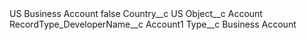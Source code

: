 <?xml version="1.0" encoding="UTF-8"?>
<CustomMetadata xmlns="http://soap.sforce.com/2006/04/metadata" xmlns:xsi="http://www.w3.org/2001/XMLSchema-instance" xmlns:xsd="http://www.w3.org/2001/XMLSchema">
    <label>US Business Account</label>
    <protected>false</protected>
    <values>
        <field>Country__c</field>
        <value xsi:type="xsd:string">US</value>
    </values>
    <values>
        <field>Object__c</field>
        <value xsi:type="xsd:string">Account</value>
    </values>
    <values>
        <field>RecordType_DeveloperName__c</field>
        <value xsi:type="xsd:string">Account1</value>
    </values>
    <values>
        <field>Type__c</field>
        <value xsi:type="xsd:string">Business Account</value>
    </values>
</CustomMetadata>

